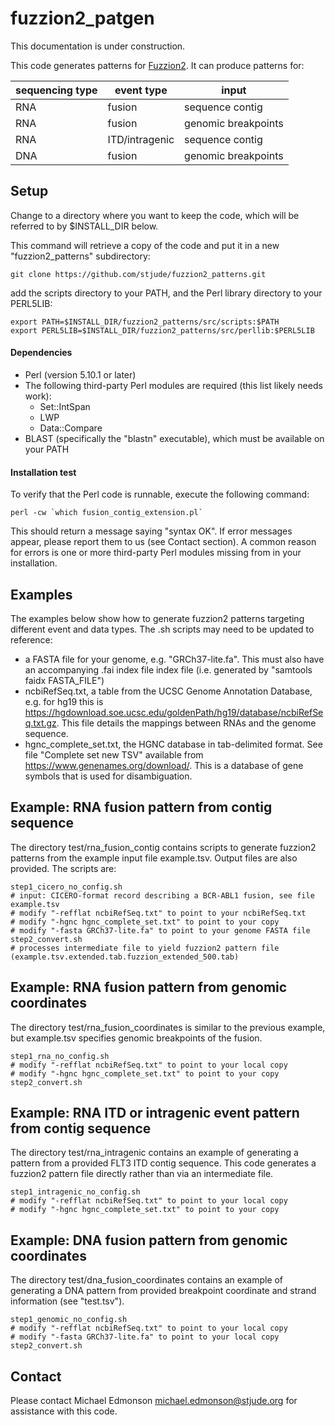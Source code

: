 # fuzzion2_patgen

This documentation is under construction.  

This code generates patterns for [Fuzzion2](https://www.github.com/stjude/fuzzion2/).  It can produce patterns for:

| sequencing type | event type | input |
| ---------- | ----- | ----- |
| RNA | fusion | sequence contig |
| RNA | fusion | genomic breakpoints |
| RNA | ITD/intragenic  | sequence contig |
| DNA | fusion | genomic breakpoints |

## Setup

Change to a directory where you want to keep the code, which will be referred to by $INSTALL_DIR below.

This command will retrieve a copy of the code and put it in a new "fuzzion2_patterns" subdirectory:
```
git clone https://github.com/stjude/fuzzion2_patterns.git
```

add the scripts directory to your PATH, and the Perl library directory to your PERL5LIB:
```
export PATH=$INSTALL_DIR/fuzzion2_patterns/src/scripts:$PATH
export PERL5LIB=$INSTALL_DIR/fuzzion2_patterns/src/perllib:$PERL5LIB
```


#### Dependencies

* Perl (version 5.10.1 or later)
* The following third-party Perl modules are required (this list likely needs work):
  * Set::IntSpan
  * LWP
  * Data::Compare
* BLAST (specifically the "blastn" executable), which must be available on your PATH


#### Installation test

To verify that the Perl code is runnable, execute the following command:
```
perl -cw `which fusion_contig_extension.pl`
```

This should return a message saying "syntax OK".  If error messages appear, please report them to us (see Contact section).  A common reason for errors is one or more third-party Perl modules missing from in your installation.

## Examples

The examples below show how to generate fuzzion2 patterns targeting different event and data types.  The .sh scripts may need to be updated to reference:

* a FASTA file for your genome, e.g. "GRCh37-lite.fa".  This must also have an accompanying .fai index file index file (i.e. generated by "samtools faidx FASTA_FILE")
* ncbiRefSeq.txt, a table from the UCSC Genome Annotation Database, e.g. for hg19 this is https://hgdownload.soe.ucsc.edu/goldenPath/hg19/database/ncbiRefSeq.txt.gz.  This file details the mappings between RNAs and the genome sequence.
* hgnc_complete_set.txt, the HGNC database in tab-delimited format.  See file "Complete set new TSV" available from https://www.genenames.org/download/.  This is a database of gene symbols that is used for disambiguation.

## Example: RNA fusion pattern from contig sequence

The directory test/rna_fusion_contig contains scripts to generate fuzzion2 patterns from the example input file example.tsv.  Output files are also provided.  The scripts are:

```
step1_cicero_no_config.sh
# input: CICERO-format record describing a BCR-ABL1 fusion, see file example.tsv
# modify "-refflat ncbiRefSeq.txt" to point to your ncbiRefSeq.txt 
# modify "-hgnc hgnc_complete_set.txt" to point to your copy
# modify "-fasta GRCh37-lite.fa" to point to your genome FASTA file
step2_convert.sh
# processes intermediate file to yield fuzzion2 pattern file (example.tsv.extended.tab.fuzzion_extended_500.tab)
```

## Example: RNA fusion pattern from genomic coordinates

The directory test/rna_fusion_coordinates is similar to the previous example, but example.tsv specifies genomic breakpoints of the fusion.
```
step1_rna_no_config.sh
# modify "-refflat ncbiRefSeq.txt" to point to your local copy
# modify "-hgnc hgnc_complete_set.txt" to point to your copy
step2_convert.sh
```

## Example: RNA ITD or intragenic event pattern from contig sequence

The directory test/rna_intragenic contains an example of generating a pattern from a provided FLT3 ITD contig sequence.  This code generates a fuzzion2 pattern file directly rather than via an intermediate file.
```
step1_intragenic_no_config.sh
# modify "-refflat ncbiRefSeq.txt" to point to your local copy
# modify "-hgnc hgnc_complete_set.txt" to point to your copy
```

## Example: DNA fusion pattern from genomic coordinates

The directory test/dna_fusion_coordinates contains an example of generating a DNA pattern from provided breakpoint coordinate and strand information (see "test.tsv"). 

```
step1_genomic_no_config.sh
# modify "-refflat ncbiRefSeq.txt" to point to your local copy
# modify "-fasta GRCh37-lite.fa" to point to your local copy
step2_convert.sh
```


## Contact
Please contact Michael Edmonson <michael.edmonson@stjude.org> for assistance with this code.
